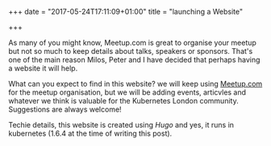 +++
date = "2017-05-24T17:11:09+01:00"
title = "launching a Website"

+++

As many of you might know, Meetup.com is great to organise your meetup but not so much to keep details about talks, speakers or sponsors. That's one of the main reason Milos, Peter and I have decided that perhaps having a website it will help.

What can you expect to find in this website? we will keep using [Meetup.com](https://meetup.com) for the meetup organisation, but we will be adding events, articvles and whatever we think is valuable for the Kubernetes London community. Suggestions are always welcome!

Techie details, this website is created using *Hugo* and yes, it runs in kubernetes (1.6.4 at the time of writing this post).

